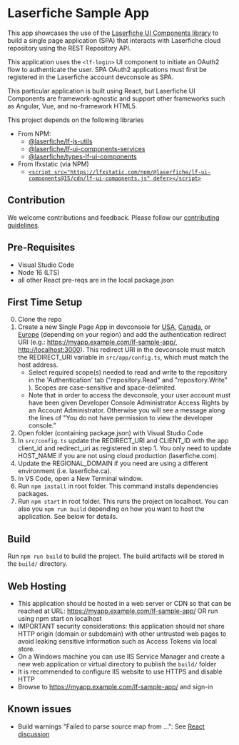 # Laserfiche Sample App

This app showcases the use of the [Laserfiche UI Components library](https://developer.laserfiche.com/) to build a single page application (SPA) that interacts with Laserfiche cloud repository using the REST Repository API.

This application uses the `<lf-login>` UI component to initiate an OAuth2 flow to authenticate the user. SPA OAuth2 applications must first be registered in the Laserfiche account devconsole as SPA.

This particular application is built using React, but Laserfiche UI Components are framework-agnostic and support other frameworks such as Angular, Vue, and no-framework HTML5.

This project depends on the following libraries

- From NPM:
  - [@laserfiche/lf-js-utils](https://www.npmjs.com/package/@laserfiche/lf-js-utils)
  - [@laserfiche/lf-ui-components-services](https://www.npmjs.com/package/@laserfiche/lf-ui-components-services)
  - [@laserfiche/types-lf-ui-components](https://www.npmjs.com/package/@laserfiche/types-lf-ui-components)
- From lfxstatic (via NPM)
  - [`<script src="https://lfxstatic.com/npm/@laserfiche/lf-ui-components@15/cdn/lf-ui-components.js" defer></script>`](https://lfxstatic.com/npm/@laserfiche/lf-ui-components@15/cdn/lf-ui-components.js)

## Contribution

We welcome contributions and feedback. Please follow our [contributing guidelines](./CONTRIBUTING.md).

## Pre-Requisites

- Visual Studio Code
- Node 16 (LTS)
- all other React pre-reqs are in the local package.json

## First Time Setup

0. Clone the repo
1. Create a new Single Page App in devconsole for [USA](https://app.laserfiche.com/devconsole/apps), [Canada](https://app.laserfiche.ca/devconsole/apps), or [Europe](https://app.eu.laserfiche.com/devconsole/apps) (depending on your region) and add the authentication redirect URI (e.g.: <https://myapp.example.com/lf-sample-app/>, <http://localhost:3000>). This redirect URI in the devconsole must match the REDIRECT_URI variable in `src/app/config.ts`, which must match the host address.
   - Select required scope(s) needed to read and write to the repository in the 'Authentication' tab  ("repository.Read" and "repository.Write" ). Scopes are case-sensitive and space-delimited. 
   - Note that in order to access the devconsole, your user account must have been given Developer Console Administrator Access Rights by an Account Administrator. Otherwise you will see a message along the lines of "You do not have permission to view the developer console."
2. Open folder (containing package.json) with Visual Studio Code
3. In `src/config.ts` update the REDIRECT_URI and CLIENT_ID with the app client_id and redirect_uri as registered in step 1. You only need to update HOST_NAME if you are not using cloud production (laserfiche.com).
4. Update the REGIONAL_DOMAIN if you need are using a different environment (i.e. laserfiche.ca).
5. In VS Code, open a New Terminal window.
6. Run `npm install` in root folder. This command installs dependencies packages.
7. Run `npm start` in root folder. This runs the project on localhost. You can also you `npm run build` depending on how you want to host the application. See below for details.

## Build

Run `npm run build` to build the project. The build artifacts will be stored in the `build/` directory.

## Web Hosting

- This application should be hosted in a web server or CDN so that can be reached at URL: <https://myapp.example.com/lf-sample-app/> OR run using npm start on localhost
- IMPORTANT security considerations: this application should not share HTTP origin (domain or subdomain) with other untrusted web pages to avoid leaking sensitive information such as Access Tokens via local store.
- On a Windows machine you can use IIS Service Manager and create a new web application or virtual directory to publish the `build/` folder
- It is recommended to configure IIS website to use HTTPS and disable HTTP
- Browse to <https://myapp.example.com/lf-sample-app/> and sign-in

## Known issues

- Build warnings "Failed to parse source map from ...": See [React discussion](https://github.com/facebook/create-react-app/discussions/11767)
